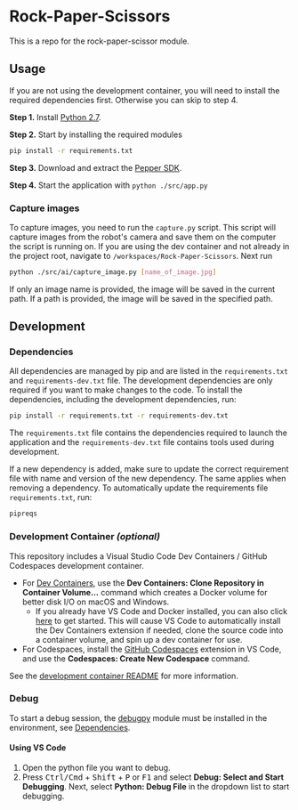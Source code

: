 # Rock-Paper-Scissors

This is a repo for the rock-paper-scissor module.

## Usage

If you are not using the development container, you will need to install the required dependencies first. Otherwise you can skip to step 4.

**Step 1.** Install [Python 2.7](https://www.python.org/download/releases/2.7/).

**Step 2.** Start by installing the required modules

```bash
pip install -r requirements.txt
```

**Step 3.** Download and extract the [Pepper SDK](PepperSDK.md).

**Step 4.** Start the application with `python ./src/app.py`

### Capture images

To capture images, you need to run the `capture.py` script. This script will capture images from the robot's camera and save them on the computer the script is running on. If you are using the dev container and not already in the project root, navigate to `/workspaces/Rock-Paper-Scissors`. Next run

```bash
python ./src/ai/capture_image.py [name_of_image.jpg]
```

If only an image name is provided, the image will be saved in the current path. If a path is provided, the image will be saved in the specified path.

## Development

### Dependencies

All dependencies are managed by pip and are listed in the `requirements.txt` and `requirements-dev.txt` file. The development dependencies are only required if you want to make changes to the code. To install the dependencies, including the development dependencies, run:

```bash
pip install -r requirements.txt -r requirements-dev.txt
```

The `requirements.txt` file contains the dependencies required to launch the application and the `requirements-dev.txt` file contains tools used during development.

If a new dependency is added, make sure to update the correct requirement file with name and version of the new dependency. The same applies when removing a dependency. To automatically update the requirements file `requirements.txt`, run:

```bash
pipreqs
```

### Development Container _(optional)_

This repository includes a Visual Studio Code Dev Containers / GitHub Codespaces development container.

- For [Dev Containers](https://aka.ms/vscode-remote/download/containers), use the **Dev Containers: Clone Repository in Container Volume...** command which creates a Docker volume for better disk I/O on macOS and Windows.
  - If you already have VS Code and Docker installed, you can also click [here](vscode://ms-vscode-remote.remote-containers/cloneInVolume?url=https://github.com/D7017E/Rock-Paper-Scissors) to get started. This will cause VS Code to automatically install the Dev Containers extension if needed, clone the source code into a container volume, and spin up a dev container for use.
- For Codespaces, install the [GitHub Codespaces](https://marketplace.visualstudio.com/items?itemName=GitHub.codespaces) extension in VS Code, and use the **Codespaces: Create New Codespace** command.

See the [development container README](.devcontainer/README.md) for more information.

### Debug

To start a debug session, the [debugpy](https://pypi.org/project/debugpy/) module must be installed in the environment, see [Dependencies](#dependencies).

#### Using VS Code

1. Open the python file you want to debug.
2. Press <kbd>Ctrl/Cmd</kbd> + <kbd>Shift</kbd> + <kbd>P</kbd> or <kbd>F1</kbd> and select **Debug: Select and Start Debugging**. Next, select **Python: Debug File** in the dropdown list to start debugging.
